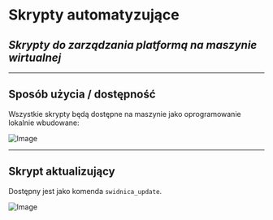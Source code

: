 # Skrypty automatyzujące

## *Skrypty do zarządzania platformą na maszynie wirtualnej*

---

## Sposób użycia / dostępność

Wszystkie skrypty będą dostępne na maszynie jako oprogramowanie lokalnie wbudowane:

![Image](https://github.com/ITA-Flowers/Zostan_w_Swidnicy/assets/74451381/8748acc0-2795-40ab-a381-59d817466ce6)

---

## Skrypt aktualizujący

Dostępny jest jako komenda `swidnica_update`.

![Image](https://github.com/ITA-Flowers/Zostan_w_Swidnicy/assets/74451381/737824b4-0740-4c42-8e7d-b576758e40af)
